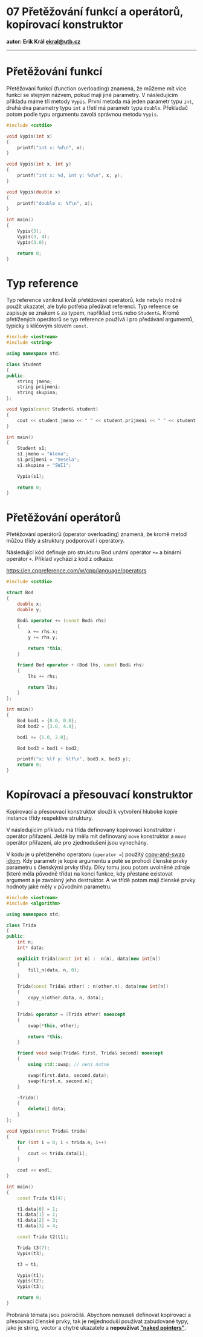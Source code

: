 # 07 Přetěžování funkcí a operátorů, kopírovací konstruktor

**autor: Erik Král ekral@utb.cz**

---

# Přetěžování funkcí

Přetěžování funkcí (function overloading) znamená, že můžeme mít více funkcí se stejným názvem, pokud mají jiné parametry. V následujícím příkladu máme tři metody `Vypis`. První metoda má jeden parametr typu `int`, druhá dva parametry typu `int` a třetí má parametr typu `double`. Překladač potom podle typu argumentu zavolá správnou metodu `Vypis`.

```cpp
#include <cstdio>

void Vypis(int x)
{
    printf("int x: %d\n", x);
}

void Vypis(int x, int y)
{
    printf("int x: %d, int y: %d\n", x, y);
}

void Vypis(double x)
{
    printf("double x: %f\n", x);
}

int main()
{
    Vypis(3);
    Vypis(3, 4);
    Vypis(3.0);

    return 0;
}
```

# Typ reference

Typ reference vzniknul kvůli přetěžování operátorů, kde nebylo možné použít ukazatel, ale bylo potřeba předávat referenci. Typ refeence se zapisuje se znakem `&` za typem, například `int&` nebo `Student&`. Kromě přetížených operátorů se typ reference používá i pro předávání argumentů, typicky s klíčovým slovem `const`.

```cpp
#include <iostream>
#include <string>

using namespace std;

class Student
{
public:
    string jmeno;
    string prijmeni;
    string skupina;
};

void Vypis(const Student& student)
{
    cout << student.jmeno << " " << student.prijmeni << " " << student.skupina << endl;
}

int main()
{
    Student s1;
    s1.jmeno = "Alena";
    s1.prijmeni = "Vesela";
    s1.skupina = "SWI1";

    Vypis(s1);
    
    return 0;
}
```

# Přetěžování operátorů

Přetěžování operátorů (operator overloading) znamená, že kromě metod můžou třídy a struktury podporovat i operátory.

Následující kód definuje pro strukturu Bod unární operátor `+=` a binární operátor `+`. Příklad vychází z kód z odkazu:

https://en.cppreference.com/w/cpp/language/operators

```cpp
#include <cstdio>

struct Bod
{
    double x;
    double y;

    Bod& operator += (const Bod& rhs)
    {
        x += rhs.x;
        y += rhs.y;

        return *this;
    }

    friend Bod operator + (Bod lhs, const Bod& rhs)
    {
        lhs += rhs;

        return lhs;
    }
};

int main()
{
    Bod bod1 = {0.0, 0.0};
    Bod bod2 = {3.0, 4.0};

    bod1 += {1.0, 2.0};

    Bod bod3 = bod1 + bod2;

    printf("x: %lf y: %lf\n", bod3.x, bod3.y);
    return 0;
}
```

# Kopírovací a přesouvací konstruktor

Kopírovací a přesouvací konstruktor slouží k vytvoření hluboké kopie instance třídy respektive struktury.

V následujícím příkladu má třída definovaný kopírovací konstruktor i operátor přiřazení. Ještě by měla mít definovaný `move` konstruktor a `move` operátor přiřazení, ale pro zjednodušení jsou vynechány.

V kódu je u přetíženého operátoru (`operator =`) použitý [copy-and-swap idiom](https://stackoverflow.com/questions/3279543/what-is-the-copy-and-swap-idiom). Kdy parametr je kopie argumentu a poté se prohodí členské prvky parametru s členskými prvky třídy. Díky tomu jsou potom uvolněné zdroje (které měla původně třída) na konci funkce, kdy přestane existovat argument a je zavolaný jeho destruktor. A ve třídě potom mají členské prvky hodnoty jaké měly v původním parametru.

```cpp
#include <iostream>
#include <algorithm>

using namespace std;

class Trida
{
public:
    int n;
    int* data;

    explicit Trida(const int n) :  n(n), data(new int[n])
    {
        fill_n(data, n, 0);
    }

    Trida(const Trida& other) : n(other.n), data(new int[n])
    {
        copy_n(other.data, n, data);
    }

    Trida& operator = (Trida other) noexcept
    {
        swap(*this, other);

        return *this;
    }

    friend void swap(Trida& first, Trida& second) noexcept
    {
        using std::swap; // neni nutne

        swap(first.data, second.data);
        swap(first.n, second.n);
    }

    ~Trida()
    {
        delete[] data;
    }
};

void Vypis(const Trida& trida)
{
    for (int i = 0; i < trida.n; i++)
    {
        cout << trida.data[i];
    }

    cout << endl;
}

int main()
{
    const Trida t1(4);

    t1.data[0] = 1;
    t1.data[1] = 2;
    t1.data[2] = 3;
    t1.data[3] = 4;

    const Trida t2(t1);

    Trida t3(7);
    Vypis(t3);

    t3 = t1;

    Vypis(t1);
    Vypis(t2);
    Vypis(t3);

    return 0;
}
```

Probraná témata jsou pokročilá. Abychom nemuseli definovat kopírovací a přesouvací členské prvky, tak je nejjednoduší používat zabudované typy, jako je string, vector a chytré ukazatele a **nepoužívat ["naked pointers"](https://stackoverflow.com/questions/9299489/whats-a-naked-pointer)**.
